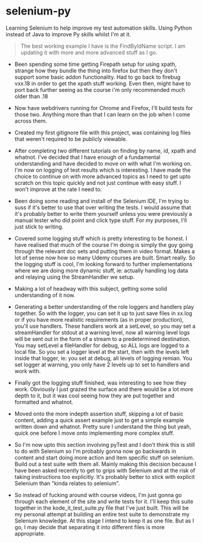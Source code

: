# selenium-py

Learning Selenium to help improve my test automation skills. Using Python instead of Java to improve Py skills whilst I'm at it.

> The best working example I have is the FindByIdName script. I am updating it with more and more advanced stuff as I go.

* Been spending some time getting Firepath setup for using xpath, strange how they bundle the thing into firefox but then they don't support some basic addon functionality. Had to go back to firebug vxx.18 in order to get the xpath stuff working. Even then, might have to port back further seeing as the course i'm only recommended much older than .18

* Now have webdrivers running for Chrome and Firefox, I'll build tests for those two. Anything more than that I can learn on the job when I come across them.

* Created my first gitignore file with this project, was containing log files that weren't required to be publicly viewable.

* After completing two different tutorials on finding by name, id, xpath and whatnot. I've decided that I have enough of a fundamental understanding and have decided to move on with what I'm working on. I'm now on logging of test results which is interesting. I have made the choice to continue on with more advanced topics as I need to get upto scratch on this topic quickly and not just continue with easy stuff. I won't improve at the rate I need to.

* Been doing some reading and install of the Selenium IDE, I'm trying to suss if it's better to use that over writing the tests. I would assume that it's probably better to write them yourself unless you were previously a manual tester who did point and click type stuff. For my purposes, I'll just stick to writing.

* Covered some logging stuff which is pretty interesting to be honest. I have realised that much of the course I'm doing is simply the guy going through the relevant doc sets and putting them in video format. Makes a lot of sense now how so many Udemy courses are built. Smart really. So the logging stuff is cool, I'm looking forward to further implementations where we are doing more dynamic stuff, ie: actually handling log data and relaying using the StreamHandler we setup.

* Making a lot of headway with this subject, getting some solid understanding of it now.

* Generating a better understanding of the role loggers and handlers play together. So with the logger, you can set it up to just save files in xx.log or if you have more realistic requirements (as in proper production), you'll use handlers. These handlers work at a setLevel, so you may set a streamHandler for stdout at a warning level, now all warning level logs will be sent out in the form of a stream to a predetermined destination. You may setLevel a fileHandler for debug, so ALL logs are logged to a local file. So you set a logger level at the start, then with the levels left inside that logger, ie: you set at debug, all levels of logging remian. You set logger at warning, you only have 2 levels up to set to handlers and work with.

* Finally got the logging stuff finished, was interesting to see how they work. Obviously I just grazed the surface and there would be a lot more depth to it, but it was cool seeing how they are put together and formatted and whatnot.

* Moved onto the more indepth assertion stuff, skipping a lot of basic content, adding a quick assert example just to get a simple example written down and whatnot. Pretty sure I understand the thing but yeah, quick one before I move onto implementing more complex stuff.

* So I'm now upto this section involving pyTest and I don't think this is still to do with Selenium so I'm probably gonna now go backwards in content and start doing more action and item specific stuff on selenium. Build out a test suite with them all. Mainly making this decision because I have been asked recently to get to grips with Selenium and at the risk of taking instructions too explicitly. It's probably better to stick with explicit Selenium than "kinda relates to selenium".

* So instead of fucking around with course videos, I'm just gonna go through each element of the site and write tests for it. I'll keep this suite together in the kode_it_test_suite.py file that I've just built. This will be my personal attempt at building an entire test suite to demonstrate my Selenium knowledge. At this stage I intend to keep it as one file. But as I go, I may decide that separating it into different files is more appropriate.
